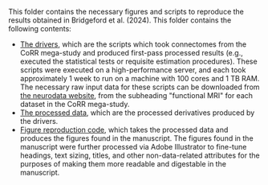 This folder contains the necessary figures and scripts to reproduce the results obtained in Bridgeford et al. (2024). This folder contains the following contents:

- [The drivers](https://github.com/neurodata/causal_batch/tree/main/docs/batch_effects_paper/data_analysis_scripts), which are the scripts which took connectomes from the CoRR mega-study and produced first-pass processed results (e.g., executed the statistical tests or requisite estimation procedures). These scripts were executed on a high-performance server, and each took approximately 1 week to run on a machine with 100 cores and 1 TB RAM. The necessary raw input data for these scripts can be downloaded from [the neurodata website](https://neurodata.io/mri/), from the subheading "functional MRI" for each dataset in the CoRR mega-study.
- [The processed data](https://github.com/neurodata/causal_batch/tree/main/docs/batch_effects_paper/data), which are the processed derivatives produced by the drivers.
- [Figure reproduction code](https://github.com/neurodata/causal_batch/tree/main/docs/batch_effects_paper/Figure_reproduction), which takes the processed data and produces the figures found in the manuscript. The figures found in the manuscript were further processed via Adobe Illustrator to fine-tune headings, text sizing, titles, and other non-data-related attributes for the purposes of making them more readable and digestable in the manuscript.
